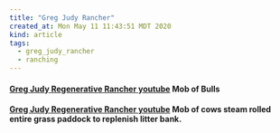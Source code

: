```yaml
---
title: "Greg Judy Rancher"
created_at: Mon May 11 11:43:51 MDT 2020
kind: article
tags:
  - greg_judy_rancher
  - ranching
---
```


<h4>
  <a href="https://www.youtube.com/watch?v=77dcHYTJEVM" target="_blank">Greg Judy Regenerative Rancher youtube</a>
  Mob of Bulls
</h4>

<h4>
  <a href="https://www.youtube.com/watch?v=WNQNAlMY1Fc" target="_blank">Greg Judy Regenerative Rancher youtube</a>
  Mob of cows steam rolled entire grass paddock to replenish litter bank.
</h4>

<!--
html boilerplate fragments
<a href="" target="_blank"></a>
<a name=""></a>
<img src="" width="400px">
<ul>
  <li></li>
  <li><a href="" target="_blank"></a></li>
</ul>
<pre>
</pre>
<p style="margin-bottom: 2em;"></p>
<hr style="border: 0; height: 3px; background: #333; background-image: linear-gradient(to right, #ccc, #333, #ccc);">
<pre><code>
</code></pre>
<math xmlns='http://www.w3.org/1998/Math/MathML' display='block'>
</math>
:-->
